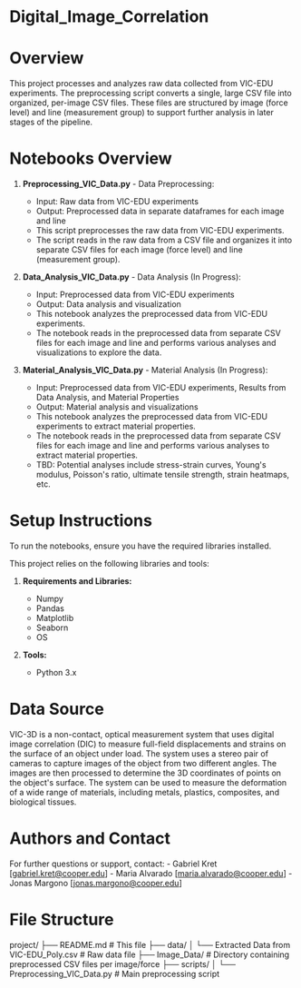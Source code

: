 # Digital_Image_Correlation

# Overview
This project processes and analyzes raw data collected from VIC-EDU experiments. The preprocessing script converts a single, large CSV file into organized, per-image CSV files. These files are structured by image (force level) and line (measurement group) to support further analysis in later stages of the pipeline.

# Notebooks Overview

1. **Preprocessing_VIC_Data.py** - Data Preprocessing:
    - Input: Raw data from VIC-EDU experiments
    - Output: Preprocessed data in separate dataframes for each image and line
    - This script preprocesses the raw data from VIC-EDU experiments. 
    - The script reads in the raw data from a CSV file and organizes it into separate CSV files for each image (force level) and line (measurement group).

2. **Data_Analysis_VIC_Data.py** - Data Analysis (In Progress): 
    - Input: Preprocessed data from VIC-EDU experiments
    - Output: Data analysis and visualization
    - This notebook analyzes the preprocessed data from VIC-EDU experiments. 
    - The notebook reads in the preprocessed data from separate CSV files for each image and line and performs various analyses and visualizations to explore the data.

3. **Material_Analysis_VIC_Data.py** - Material Analysis (In Progress):
    - Input: Preprocessed data from VIC-EDU experiments, Results from Data Analysis, and Material Properties
    - Output: Material analysis and visualizations
    - This notebook analyzes the preprocessed data from VIC-EDU experiments to extract material properties. 
    - The notebook reads in the preprocessed data from separate CSV files for each image and line and performs various analyses to extract material properties.
    - TBD: Potential analyses include stress-strain curves, Young's modulus, Poisson's ratio, ultimate tensile strength, strain heatmaps, etc.


# Setup Instructions

To run the notebooks, ensure you have the required libraries installed.

This project relies on the following libraries and tools:

1. **Requirements and Libraries:** 
    - Numpy
    - Pandas
    - Matplotlib
    - Seaborn
    - OS


2. **Tools:**
    - Python 3.x


# Data Source

VIC-3D is a non-contact, optical measurement system that uses digital image correlation (DIC) to measure full-field displacements and strains on the surface of an object under load. The system uses a stereo pair of cameras to capture images of the object from two different angles. The images are then processed to determine the 3D coordinates of points on the object's surface. The system can be used to measure the deformation of a wide range of materials, including metals, plastics, composites, and biological tissues.

# Authors and Contact

For further questions or support, contact:
    - Gabriel Kret [gabriel.kret@cooper.edu]
    - Maria Alvarado [maria.alvarado@cooper.edu]
    - Jonas Margono [jonas.margono@cooper.edu]

# File Structure

project/
├── README.md                     # This file
├── data/
│   └── Extracted Data from VIC-EDU_Poly.csv  # Raw data file
├── Image_Data/                   # Directory containing preprocessed CSV files per image/force
├── scripts/
│   └── Preprocessing_VIC_Data.py # Main preprocessing script

